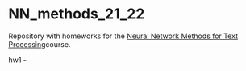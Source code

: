 # NN_methods_21_22

Repository with homeworks for the [Neural Network Methods for Text Processing](https://github.com/daria-sa/NNmethods_ba_hse21-22/)course.

hw1 - 
